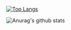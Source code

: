 [![Top Langs](https://github-readme-stats.vercel.app/api/top-langs/?username=BISOON&layout=compact&theme=dark&hide=c%23&langs_count=10&layout=default)](https://github.com/anuraghazra/github-readme-stats)


![Anurag's github stats](https://github-readme-stats.vercel.app/api?username=BISOON&count_private=true&theme=dark&show_icons=true&include_all_commits=true&show_owner=true)

